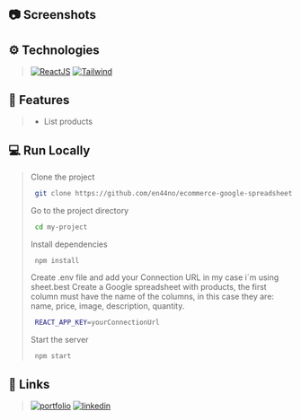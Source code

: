 ## 📷 Screenshots


## ⚙ Technologies

>[![ReactJS](https://img.shields.io/badge/React%20JS-20232A?style=for-the-badge&logo=react&logoColor=61DAFB)](https://es.reactjs.org/)
>[![Tailwind](https://img.shields.io/badge/-Tailwind%20CSS-06B6D4?style=for-the-badge&logo=tailwind-css&logoColor=white)](https://tailwindcss.com/docs)

## 📝 Features

>- List products

## 💻 Run Locally

>Clone the project
>
>```bash
>  git clone https://github.com/en44no/ecommerce-google-spreadsheets.git
>```
>
>Go to the project directory
>
>```bash
>  cd my-project
>```
>
>Install dependencies
>
>```bash
>  npm install
>```
>Create .env file and add your Connection URL in my case i´m using sheet.best
>Create a Google spreadsheet with products, the first column must have the name of the columns, in this case they are: name, price, image, description, quantity.
>
>```bash
>  REACT_APP_KEY=yourConnectionUrl 
>```
>
>Start the server
>
>```bash
>  npm start
>```

## 🔗 Links
>[![portfolio](https://img.shields.io/badge/my_website-000?style=for-the-badge&logo=googlechrome&logoColor=white)](https://nahuelmarquez.vercel.app/)
>[![linkedin](https://img.shields.io/badge/linkedin-0A66C2?style=for-the-badge&logo=linkedin&logoColor=white)](https://www.linkedin.com/in/nahuelmarquez/)

  
